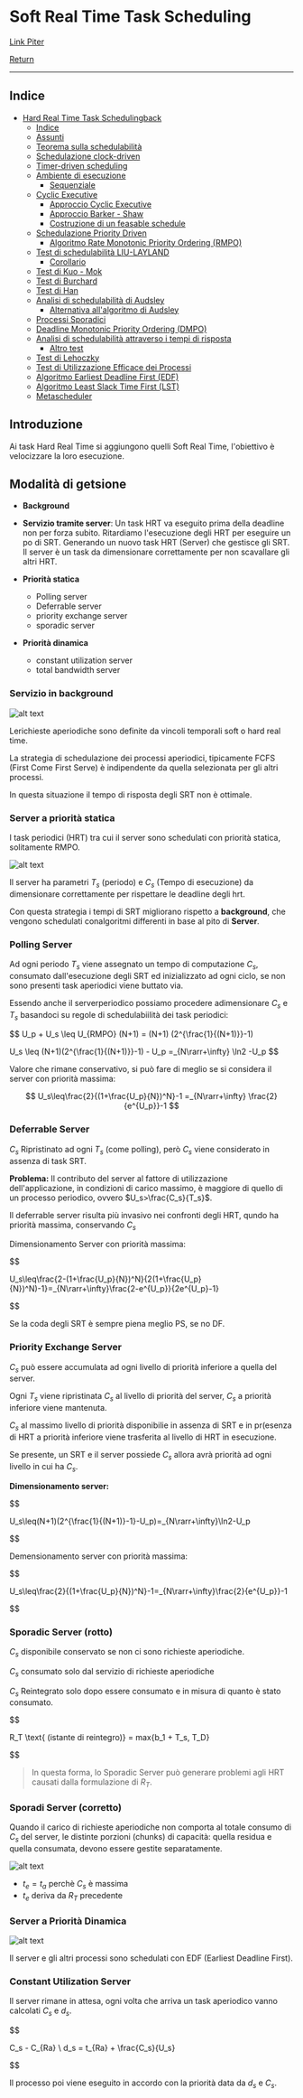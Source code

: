 # Soft Real Time Task Scheduling

[Link Piter](https://liveunibo-my.sharepoint.com/:o:/r/personal/pietro_focaccia_studio_unibo_it/_layouts/15/Doc.aspx?sourcedoc=%7BD195ED30-F39F-489F-8CD5-2DEA70483705%7D&file=SOM&action=edit&mobileredirect=true&wdorigin=Sharepoint&RootFolder=%2Fpersonal%2Fpietro_focaccia_studio_unibo_it%2FDocuments%2FSOM&d=wd195ed30f39f489f8cd52dea70483705&e=5%3Afa3c89b441c04712b7ed303d1b15acda&sharingv2=true&fromShare=true&at=9&CID=590ccd21-1d7c-4a1a-b106-5cff1daeaf26)

[Return](./SistemiRealTime.md)

---

## Indice

- [Hard Real Time Task Schedulingback](#hard-real-time-task-schedulingback)
  - [Indice](#indice)
  - [Assunti](#assunti)
  - [Teorema sulla schedulabilità](#teorema-sulla-schedulabilità)
  - [Schedulazione clock-driven](#schedulazione-clock-driven)
  - [Timer-driven scheduling](#timer-driven-scheduling)
  - [Ambiente di esecuzione](#ambiente-di-esecuzione)
    - [Sequenziale](#sequenziale)
  - [Cyclic Executive](#cyclic-executive)
    - [Approccio Cyclic Executive](#approccio-cyclic-executive)
    - [Approccio Barker - Shaw](#approccio-barker---shaw)
    - [Costruzione di un feasable schedule](#costruzione-di-un-feasable-schedule)
  - [Schedulazione Priority Driven](#schedulazione-priority-driven)
    - [Algoritmo Rate Monotonic Priority Ordering (RMPO)](#algoritmo-rate-monotonic-priority-ordering-rmpo)
  - [Test di schedulabilità LIU-LAYLAND](#test-di-schedulabilità-liu-layland)
    - [Corollario](#corollario)
  - [Test di Kuo - Mok](#test-di-kuo---mok)
  - [Test di Burchard](#test-di-burchard)
  - [Test di Han](#test-di-han)
  - [Analisi di schedulabilità di Audsley](#analisi-di-schedulabilità-di-audsley)
    - [Alternativa all'algoritmo di Audsley](#alternativa-allalgoritmo-di-audsley)
  - [Processi Sporadici](#processi-sporadici)
  - [Deadline Monotonic Priority Ordering (DMPO)](#deadline-monotonic-priority-ordering-dmpo)
  - [Analisi di schedulabilità attraverso i tempi di risposta](#analisi-di-schedulabilità-attraverso-i-tempi-di-risposta)
    - [Altro test](#altro-test)
  - [Test di Lehoczky](#test-di-lehoczky)
  - [Test di Utilizzazione Efficace dei Processi](#test-di-utilizzazione-efficace-dei-processi)
  - [Algoritmo Earliest Deadline First (EDF)](#algoritmo-earliest-deadline-first-edf)
  - [Algoritmo Least Slack Time First (LST)](#algoritmo-least-slack-time-first-lst)
  - [Metascheduler](#metascheduler)

## Introduzione

Ai task Hard Real Time si aggiungono quelli Soft Real Time, l'obiettivo è velocizzare la loro esecuzione.

## Modalità di getsione

- **Background**
- **Servizio tramite server**:
  Un task HRT va eseguito prima della deadline non per forza subito. Ritardiamo l'esecuzione degli HRT per eseguire un po di SRT.
  Generando un nuovo task HRT (Server) che gestisce gli SRT.
  Il server è un task da dimensionare correttamente per non scavallare gli altri HRT.

- **Priorità statica**
  - Polling server
  - Deferrable server
  - priority exchange server
  - sporadic server
- **Priorità dinamica**
  - constant utilization server
  - total bandwidth server
  
### Servizio in background

![alt text](../image-16.png)

Lerichieste aperiodiche sono definite da vincoli temporali soft o hard real time.

La strategia di schedulazione dei processi aperiodici, tipicamente FCFS (First Come First Serve) è indipendente da quella selezionata per gli altri processi.

In questa situazione il tempo di risposta degli SRT non è ottimale.

### Server a priorità statica

I task periodici (HRT) tra cui il server sono schedulati con priorità statica, solitamente RMPO.

![alt text](../image-17.png)

Il server ha parametri $T_s$ (periodo) e $C_s$ (Tempo di esecuzione) da dimensionare correttamente per rispettare le deadline degli hrt.

Con questa strategia i tempi di SRT migliorano rispetto a **background**, che vengono schedulati conalgoritmi differenti in base al pito di **Server**.

### Polling Server

Ad ogni periodo $T_s$ viene assegnato un tempo di computazione $C_s$, consumato dall'esecuzione degli SRT ed inizializzato ad ogni ciclo, se non sono presenti task aperiodici viene buttato via.

Essendo anche il serverperiodico possiamo procedere adimensionare $C_s$ e $T_s$ basandoci su regole di schedulabiilità dei task periodici:

$$
U_p + U_s \leq U_{RMPO} (N+1) = (N+1) (2^{\frac{1}{(N+1)}}-1)

U_s \leq (N+1)(2^{\frac{1}{(N+1)}}-1) - U_p =_{N\rarr+\infty} \ln2 -U_p
$$

Valore che rimane conservativo, si può fare di meglio se si considera il server con priorità massima:

$$
U_s\leq\frac{2}{(1+\frac{U_p}{N})^N}-1 =_{N\rarr+\infty} \frac{2}{e^{U_p}}-1
$$

### Deferrable Server

$C_s$ Ripristinato ad ogni $T_s$ (come polling), però $C_s$ viene considerato in assenza di task SRT.

**Problema:** Il contributo del server al fattore di utilizzazione dell'applicazione, in condizioni di carico massimo, è maggiore di quello di un processo periodico, ovvero $U_s>\frac{C_s}{T_s}$.

Il deferrable server risulta più invasivo nei confronti degli HRT, qundo ha priorità massima, conservando $C_s$

Dimensionamento Server con priorità massima:

$$

U_s\leq\frac{2-(1+\frac{U_p}{N})^N}{2(1+\frac{U_p}{N})^N)-1}=_{N\rarr+\infty}\frac{2-e^{U_p}}{2e^{U_p}-1}

$$

Se la coda degli SRT è sempre piena meglio PS, se no DF.

### Priority Exchange Server

$C_s$ può essere accumulata ad ogni livello di priorità inferiore a quella del server.

Ogni $T_s$ viene ripristinata $C_s$ al livello di priorità del server, $C_s$ a priorità inferiore viene mantenuta.

$C_s$ al massimo livello di priorità disponibilie in assenza di SRT e in pr(esenza di HRT a priorità inferiore viene trasferita al livello di HRT in esecuzione.

Se presente, un SRT e il server possiede $C_s$ allora avrà priorità ad ogni livello in cui ha $C_s$.

**Dimensionamento server:**

$$

U_s\leq(N+1)(2^{\frac{1}{(N+1)}-1}-U_p)=_{N\rarr+\infty}\ln2-U_p

$$

Demensionamento server con priorità massima:

$$

U_s\leq\frac{2}{(1+\frac{U_p}{N})^N}-1=_{N\rarr+\infty}\frac{2}{e^{U_p}}-1

$$

### Sporadic Server (rotto)

$C_s$ disponibile conservato se non ci sono richieste aperiodiche.

$C_s$ consumato solo dal servizio di richieste aperiodiche

$C_s$ Reintegrato solo dopo essere consumato e in misura di quanto è stato consumato.

$$

R_T \text{ (istante di reintegro)} = max\{b_1 + T_s, T_D\}  

$$

> In questa forma, lo Sporadic Server può generare problemi agli HRT causati dalla formulazione di $R_T$.

### Sporadi Server (corretto)

Quando il carico di richieste aperiodiche non comporta al totale consumo di $C_s$ del server, le distinte porzioni (chunks) di capacità: quella residua e quella consumata, devono essere gestite separatamente.

![alt text](../image-18.png)

- $t_e = t_a$ perchè $C_s$ è massima
- $t_e$ deriva da $R_T$ precedente

### Server a Priorità Dinamica

![alt text](../image-19.png)

Il server e gli altri processi sono schedulati con EDF (Earliest Deadline First).

### Constant Utilization Server

Il server rimane in attesa, ogni volta che arriva un task aperiodico vanno calcolati $C_s$ e $d_s$.

$$

C_s - C_{Ra}
\\
d_s = t_{Ra} + \frac{C_s}{U_s}

$$

Il processo poi viene eseguito in accordo con la priorità data da $d_s$ e $C_s$.

